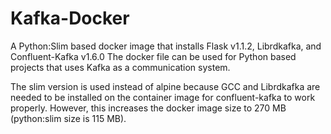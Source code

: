 # Kafka-Docker
A Python:Slim based docker image that installs Flask v1.1.2, Librdkafka, and Confluent-Kafka v1.6.0
The docker file can be used for Python based projects that uses Kafka as a communication system.

The slim version is used instead of alpine because GCC and Librdkafka are needed to be installed on the container image for confluent-kafka to work properly.
However, this increases the docker image size to 270 MB (python:slim size is 115 MB).